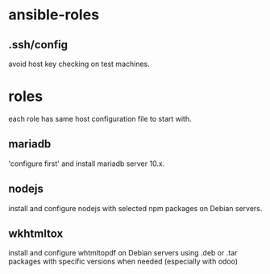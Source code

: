 ansible-roles
=============

.ssh/config
-----------
avoid host key checking on test machines.

roles
======
each role has same host configuration file to start with.

mariadb
-------
'configure first' and install mariadb server 10.x. 

nodejs
------
install and configure nodejs with selected npm packages on Debian servers.

wkhtmltox
---------
install and configure whtmltopdf on Debian servers using .deb or .tar packages
with specific versions when needed (especially with odoo)
